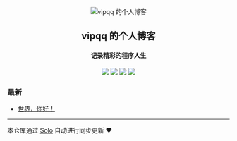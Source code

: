 <p align="center"><img alt="vipqq 的个人博客" src="https://static.b3log.org/images/brand/solo-32.png"></p><h2 align="center">
vipqq 的个人博客
</h2>

<h4 align="center">记录精彩的程序人生</h4>
<p align="center"><a title="vipqq 的个人博客" target="_blank" href="https://github.com/vipqq/solo-blog"><img src="https://img.shields.io/github/last-commit/vipqq/solo-blog.svg?style=flat-square&color=FF9900"></a>
<a title="GitHub repo size in bytes" target="_blank" href="https://github.com/vipqq/solo-blog"><img src="https://img.shields.io/github/repo-size/vipqq/solo-blog.svg?style=flat-square"></a>
<a title="Solo Version" target="_blank" href="https://github.com/b3log/solo/releases"><img src="https://img.shields.io/badge/solo-3.6.6-f1e05a.svg?style=flat-square&color=blueviolet"></a>
<a title="Hits" target="_blank" href="https://github.com/b3log/hits"><img src="https://hits.b3log.org/vipqq/solo-blog.svg"></a></p>

### 最新

* [世界，你好！](http://wbessy.com:8083/solo-v3.6.6/hello-solo)



---

本仓库通过 [Solo](https://github.com/b3log/solo) 自动进行同步更新 ❤️ 